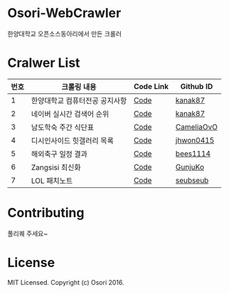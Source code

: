 ﻿# Osori-WebCrawler
한양대학교 오픈소스동아리에서 만든 크롤러

# Cralwer List
번호 |  크롤링 내용 | Code Link | Github ID
----| ------|---------|-----------|
1 | 한양대학교 컴퓨터전공 공지사항 | [Code](https://github.com/HyOsori/Osori-WebCrawler/blob/master/hanyang_university_cs_notice.py) | [kanak87](https://github.com/kanak87)
2 | 네이버 실시간 검색어 순위 | [Code](https://github.com/HyOsori/Osori-WebCrawler/blob/master/naver_realrank.py) | [kanak87](https://github.com/kanak87)
3 | 남도학숙 주간 식단표  | [Code](https://github.com/HyOsori/Osori-WebCrawler/blob/master/NDHS_Crawler.py) | [CameliaOvO](https://github.com/CameliaOvO)
4 | 디시인사이드 힛갤러리 목록  | [Code](https://github.com/HyOsori/Osori-WebCrawler/blob/master/dcinside_hit_gallery.py) | [jhwon0415](https://github.com/jhwon0415)
5 | 해외축구 일정 결과  | [Code](https://github.com/HyOsori/Osori-WebCrawler/blob/master/FootballGameCrawler.py) | [bees1114](https://github.com/bees1114)
6 | Zangsisi 최신화 | [Code](https://github.com/HyOsori/Osori-WebCrawler/blob/master/zangsisi_recent_manga.py) | [GunjuKo](https://github.com/GunjuKo)
7 | LOL 패치노트 | [Code](https://github.com/HyOsori/Osori-WebCrawler/blob/master/LOLUpdateContent.py) | [seubseub](https://github.com/seubseub)

# Contributing
풀리퀘 주세요~

# License
MIT Licensed. Copyright (c) Osori 2016.
